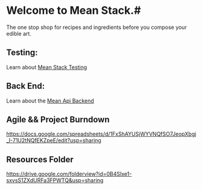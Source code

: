 # Welcome to Mean Stack.#
The one stop shop for recipes and ingredients before you compose your edible art.

## Testing: ##
Learn about [Mean Stack Testing](/TESTING.md)

## Back End: ##
Learn about the [Mean Api Backend](/BACKEND.md)

## Agile && Project Burndown ##
https://docs.google.com/spreadsheets/d/1FxShAYUSjWYVNQfSO7JeopXbgj_I-71U2tNQfEKZpeE/edit?usp=sharing

## Resources Folder ##
https://drive.google.com/folderview?id=0B4SIxe1-sxvsS1ZXdURFa3FPWTQ&usp=sharing